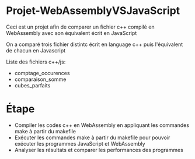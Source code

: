 # Projet-WebAssemblyVSJavaScript
Ceci est un projet afin de comparer un fichier c++ compilé en WebAssembly avec son équivalent écrit en JavaScript

On a comparé trois fichier distintc écrit en language c++ puis l'équivalent de chacun en Javascript

Liste des fichiers c++/js:

- comptage_occurences
- comparaison_somme
- cubes_parfaits

# Étape

- Compiler les codes c++ en WebAssembly en appliquant les commandes make à partir du makefile
- Exécuter les commandes make à partir du makefile pour pouvoir exécuter les programmes JavaScript et WebAssembly
- Analyser les résultats et comparer les performances des programmes
